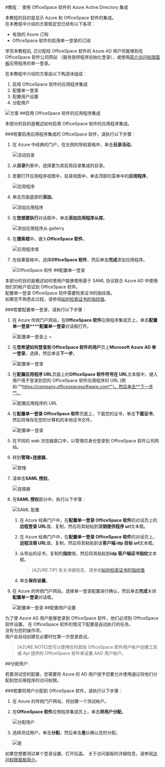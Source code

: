 <properties 
    pageTitle="教程︰ 使用 OfficeSpace 软件的 Azure Active Directory 集成 |Microsoft Azure" 
    description="了解如何使用 Azure Active Directory OfficeSpace 软件启用单一登录、 自动化资源调配，以及更多 ！" 
    services="active-directory" 
    authors="jeevansd"  
    documentationCenter="na" 
    manager="femila"/>
<tags 
    ms.service="active-directory" 
    ms.devlang="na" 
    ms.topic="article" 
    ms.tgt_pltfrm="na" 
    ms.workload="identity" 
    ms.date="09/29/2016" 
    ms.author="jeedes" />

#<a name="tutorial-azure-active-directory-integration-with-officespace-software"></a>教程︰ 使用 OfficeSpace 软件的 Azure Active Directory 集成
  
本教程的目的是显示 Azure 和 OfficeSpace 软件的集成。  
在本教程中介绍的方案假定您已经有以下各项︰

-   有效的 Azure 订购
-   OfficeSpace 软件的启用单一登录的订阅
  
学完本教程后, 已分配给 OfficeSpace 软件的 Azure AD 用户将能够到在 OfficeSpace 软件公司网站 （服务提供程序初始化登录），或使用[简介访问权限面板](active-directory-saas-access-panel-introduction.md)应用程序的单一登录。
  
在本教程中介绍的方案由以下构造块组成︰

1.  启用 OfficeSpace 软件的应用程序集成
2.  配置单一登录
3.  配置用户设置
4.  分配用户

![方案](./media/active-directory-saas-officespace-software-tutorial/IC777764.png "方案")
##<a name="enabling-the-application-integration-for-officespace-software"></a>启用 OfficeSpace 软件的应用程序集成
  
本部分的目的是概述如何启用 OfficeSpace 软件的应用程序集成。

###<a name="to-enable-the-application-integration-for-officespace-software-perform-the-following-steps"></a>若要启用应用程序集成的 OfficeSpace 软件，请执行以下步骤︰

1.  在 Azure 中经典的门户，在左侧的导航窗格中，单击**目录活动**。

    ![活动目录](./media/active-directory-saas-officespace-software-tutorial/IC700993.png "活动目录")

2.  从**目录**列表中，选择要为其启用目录集成的目录。

3.  若要打开应用程序视图中，目录视图中，单击顶部的菜单中的**应用程序**。

    ![应用程序](./media/active-directory-saas-officespace-software-tutorial/IC700994.png "应用程序")

4.  单击页面底部的**添加**。

    ![添加应用程序](./media/active-directory-saas-officespace-software-tutorial/IC749321.png "添加应用程序")

5.  在**您想要执行**对话框中，单击**添加应用程序从库**。

    ![添加应用程序从 gallerry](./media/active-directory-saas-officespace-software-tutorial/IC749322.png "添加应用程序从 gallerry")

6.  在**搜索框**中，键入**OfficeSpace 软件**。

    ![应用程序库](./media/active-directory-saas-officespace-software-tutorial/IC777765.png "应用程序库")

7.  在结果窗格中，选择**OfficeSpace 软件**，然后单击**完成**添加应用程序。

    ![OfficeSpace 软件](./media/active-directory-saas-officespace-software-tutorial/IC781007.png "OfficeSpace 软件")
##<a name="configuring-single-sign-on"></a>配置单一登录
  
本部分的目的是概述如何使用户能够使用基于 SAML 协议联合 Azure AD 中使用他们的帐户验证到 OfficeSpace 软件。  
配置单一登录 OfficeSpace 软件需要检索证书的指纹值。  
如果您不熟悉此过程，请参阅[如何检索证书的指纹值](http://youtu.be/YKQF266SAxI)。

###<a name="to-configure-single-sign-on-perform-the-following-steps"></a>若要配置单一登录，请执行以下步骤︰

1.  在 Azure 传统门户网站，在**OfficeSpace 软件**应用程序集成页上，单击**配置单一登录****配置单一登录**对话框打开。

    ![配置单一登录上 =](./media/active-directory-saas-officespace-software-tutorial/IC777766.png "配置单一登录上 =")

2.  在**您希望如何登录到 OfficeSpace 软件的用户**页上**Microsoft Azure AD 单一登录**，选择，然后单击**下一步**。

    ![配置单一登录](./media/active-directory-saas-officespace-software-tutorial/IC777767.png "配置单一登录")

3.  在**配置应用程序 URL**页面上的**OfficeSpace 软件符号在 URL**文本框中，键入用户用于登录到您的 OfficeSpace 软件应用程序的 URL (例如:"*https://company.officespacesoftware.com*")，然后单击**下一步**。

    ![配置应用程序的 URL](./media/active-directory-saas-officespace-software-tutorial/IC775556.png "配置应用程序的 URL")

4.  在**配置单一登录 OfficeSpace 软件**页面上，下载您的证书，单击**下载证书**，然后将保存在您的计算机的本地证书文件。

    ![配置单一登录](./media/active-directory-saas-officespace-software-tutorial/IC793769.png "配置单一登录")

5.  在不同的 web 浏览器窗口中，以管理员身份登录到 OfficeSpace 软件公司网站。

6.  转到**管理\>连接器**。

    ![管理](./media/active-directory-saas-officespace-software-tutorial/IC777769.png "管理")

7.  请单击**SAML 授权**。

    ![连接器](./media/active-directory-saas-officespace-software-tutorial/IC777770.png "连接器")

8.  在**SAML 授权**部分中，执行以下步骤︰

    ![SAML 配置](./media/active-directory-saas-officespace-software-tutorial/IC777771.png "SAML 配置")

    1.  在 Azure 经典门户中，在**配置单一登录 OfficeSpace 软件**的对话页上的**远程登录 URL**值，复制，然后将其粘贴到**注销提供程序 url**文本框。
    2.  在 Azure 经典门户中，在**配置单一登录 OfficeSpace 软件**的对话页上，**远程注销 URL**值，复制，然后将其粘贴到该**客户端 idp 目标 url**文本框。
    3.  从导出的证书，复制的**指纹**值，然后将其粘贴到**idp 客户端证书指纹**文本框。  

        >[AZURE.TIP]
        有关详细信息，请参阅[如何检索证书的指纹值](http://youtu.be/YKQF266SAxI)

    4.  单击**保存设置**。

9.  在 Azure 的传统门户网站，选择单一登录配置进行确认，然后单击**完成**关闭**配置单一登录**对话框。

    ![配置单一登录](./media/active-directory-saas-officespace-software-tutorial/IC777772.png "配置单一登录")
##<a name="configuring-user-provisioning"></a>配置用户设置
  
为了使 Azure AD 用户能够登录到 OfficeSpace 软件，他们必须到 OfficeSpace 软件设置。 在 OfficeSpace 软件的情况下配置是自动执行的任务。  
没有为您的操作项。  
用户会自动创建在必要时在第一次登录尝试。

>[AZURE.NOTE]您可以使用任何其他 OfficeSpace 软件用户帐户创建工具或 Api 提供的 OfficeSpace 软件来设置 AAD 用户帐户。

##<a name="assigning-users"></a>分配用户
  
若要测试您的配置，您需要将 Azure 的 AD 用户授予您要允许使用通过将他们分配到您应用程序的访问权限。

###<a name="to-assign-users-to-officespace-software-perform-the-following-steps"></a>若要将用户分配到 OfficeSpace 软件，请执行以下步骤︰

1.  在 Azure 的传统门户网站，将创建一个测试帐户。

2.  在**OfficeSpace 软件**应用程序集成页上，单击**将用户分配**。

    ![分配用户](./media/active-directory-saas-officespace-software-tutorial/IC777773.png "分配用户")

3.  选择测试用户，单击**分配**，然后单击**是**以确认您的分配。

    ![是](./media/active-directory-saas-officespace-software-tutorial/IC767830.png "是")
  
如果您想要测试单个登录设置，打开后盖。 关于访问面板的详细信息，请参阅[访问权限面板简介](active-directory-saas-access-panel-introduction.md)。